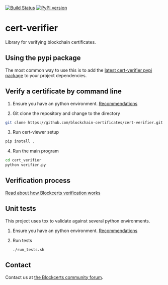 [![Build Status](https://travis-ci.org/blockchain-certificates/cert-verifier.svg?branch=master)](https://travis-ci.org/blockchain-certificates/cert-verifier)
[![PyPI version](https://badge.fury.io/py/cert-verifier.svg)](https://badge.fury.io/py/cert-verifier)

# cert-verifier
Library for verifying blockchain certificates.

## Using the pypi package

The most common way to use this is to add the [latest cert-verifier pypi package](https://badge.fury.io/py/cert-verifier) to your project dependencies. 

## Verify a certificate by command line

1. Ensure you have an python environment. [Recommendations](https://github.com/blockchain-certificates/cert-issuer/blob/master/docs/virtualenv.md)

2. Git clone the repository and change to the directory

  ```bash
  git clone https://github.com/blockchain-certificates/cert-verifier.git && cd cert-verifier
  ```

3. Run cert-viewer setup

  ```bash
  pip install .
  ```

4. Run the main program

  ```bash
  cd cert_verifier
  python verifier.py
  ```
  
## Verification process

[Read about how Blockcerts verification works](https://github.com/blockchain-certificates/cert-verifier-js#verification-process)

## Unit tests

This project uses tox to validate against several python environments.

1. Ensure you have an python environment. [Recommendations](https://github.com/blockchain-certificates/cert-issuer/blob/master/docs/virtualenv.md)

2. Run tests
    ```
    ./run_tests.sh
    ```

## Contact

Contact us at [the Blockcerts community forum](http://community.blockcerts.org/).
